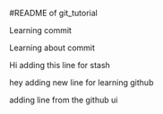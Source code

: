 #README of git_tutorial

Learning commit

Learning about commit

Hi adding this line for stash

hey adding new line for learning github

adding line from the github ui
